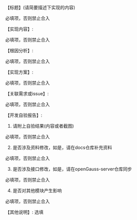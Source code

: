 <!-- 感谢您提交Pull Reqeust -->

<!-- 提交说明: 请按照以下的模板提交PR，下列内容均为必填项。如果未补充对应内容，您的PR将禁止被合入。 -->

【标题】(请简要描述下实现的内容)

必填项，否则禁止合入

【实现内容】:

必填项，否则禁止合入

【根因分析】:

必填项，否则禁止合入

【实现方案】:

必填项，否则禁止合入

【关联需求或issue】:

必填项，否则禁止合入

【开发自验报告】:
1. 请附上自验结果(内容或者截图)

必填项，否则禁止合入

2. 是否涉及资料修改，如是，请在docs仓库补充资料

必填项，否则禁止合入

3. 是否涉及接口修改，如是，请在openGauss-server仓库同步

必填项，否则禁止合入

4. 是否对其他模块产生影响

必填项，否则禁止合入

【其他说明】:
选填